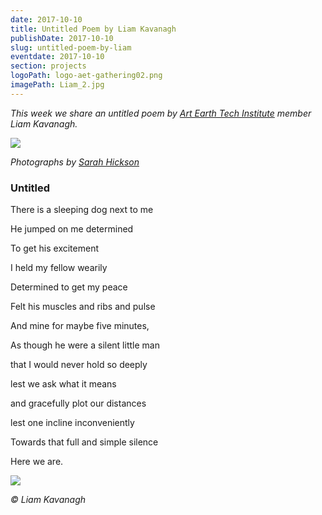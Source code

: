 ```yaml
---
date: 2017-10-10
title: Untitled Poem by Liam Kavanagh
publishDate: 2017-10-10
slug: untitled-poem-by-liam
eventdate: 2017-10-10
section: projects
logoPath: logo-aet-gathering02.png
imagePath: Liam_2.jpg
---
```


*This week we share an untitled poem by [Art Earth Tech Institute](http://artearthtech.com/institute/) member Liam Kavanagh.*



<img src="/images/Liam_2.jpg">

*Photographs by [Sarah Hickson](https://sarahhickson.shootproof.com/)*

### Untitled


There is a sleeping dog next to me

He jumped on me determined

To get his excitement

I held my fellow wearily

Determined to get my peace

Felt his muscles and ribs and pulse

And mine for maybe five minutes,

As though he were a silent little man

that I would never hold so deeply

lest we ask what it means

and gracefully plot our distances

lest one incline inconveniently

Towards that full and simple silence

Here we are.


<img src="/images/Liam_1.jpg">

*© Liam Kavanagh*
